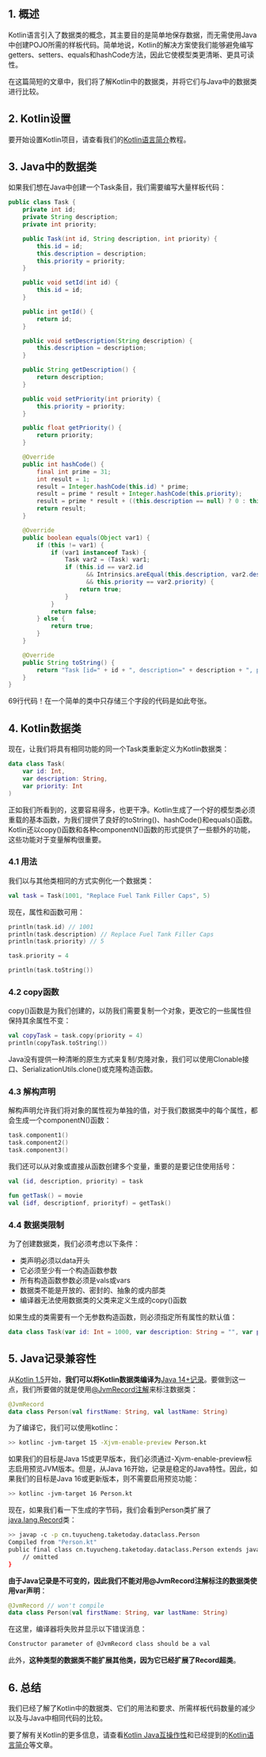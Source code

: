 ## 1. 概述

Kotlin语言引入了数据类的概念，其主要目的是简单地保存数据，而无需使用Java中创建POJO所需的样板代码。简单地说，Kotlin的解决方案使我们能够避免编写getters、setters、equals和hashCode方法，因此它使模型类更清晰、更具可读性。

在这篇简短的文章中，我们将了解Kotlin中的数据类，并将它们与Java中的数据类进行比较。

## 2. Kotlin设置

要开始设置Kotlin项目，请查看我们的[Kotlin语言简介](../../kotlin-core-1/docs/Kotlin语言简介.md)教程。

## 3. Java中的数据类

如果我们想在Java中创建一个Task条目，我们需要编写大量样板代码：

```java
public class Task {
    private int id;
    private String description;
    private int priority;

    public Task(int id, String description, int priority) {
        this.id = id;
        this.description = description;
        this.priority = priority;
    }

    public void setId(int id) {
        this.id = id;
    }

    public int getId() {
        return id;
    }

    public void setDescription(String description) {
        this.description = description;
    }

    public String getDescription() {
        return description;
    }

    public void setPriority(int priority) {
        this.priority = priority;
    }

    public float getPriority() {
        return priority;
    }

    @Override
    public int hashCode() {
        final int prime = 31;
        int result = 1;
        result = Integer.hashCode(this.id) * prime;
        result = prime * result + Integer.hashCode(this.priority);
        result = prime * result + ((this.description == null) ? 0 : this.description.hashCode());
        return result;
    }

    @Override
    public boolean equals(Object var1) {
        if (this != var1) {
            if (var1 instanceof Task) {
                Task var2 = (Task) var1;
                if (this.id == var2.id
                      && Intrinsics.areEqual(this.description, var2.description)
                      && this.priority == var2.priority) {
                    return true;
                }
            }
            return false;
        } else {
            return true;
        }
    }

    @Override
    public String toString() {
        return "Task [id=" + id + ", description=" + description + ", priority=" + priority + "]";
    }
}
```

69行代码！在一个简单的类中只存储三个字段的代码是如此夸张。

## 4. Kotlin数据类

现在，让我们将具有相同功能的同一个Task类重新定义为Kotlin数据类：

```kotlin
data class Task(
    var id: Int,
    var description: String,
    var priority: Int
)
```

正如我们所看到的，这要容易得多，也更干净。Kotlin生成了一个好的模型类必须重载的基本函数，为我们提供了良好的toString()、hashCode()和equals()函数。Kotlin还以copy()函数和各种componentN()函数的形式提供了一些额外的功能，这些功能对于变量解构很重要。

### 4.1 用法

我们以与其他类相同的方式实例化一个数据类：

```kotlin
val task = Task(1001, "Replace Fuel Tank Filler Caps", 5)
```

现在，属性和函数可用：

```kotlin
println(task.id) // 1001
println(task.description) // Replace Fuel Tank Filler Caps
println(task.priority) // 5

task.priority = 4

println(task.toString())
```

### 4.2 copy函数

copy()函数是为我们创建的，以防我们需要复制一个对象，更改它的一些属性但保持其余属性不变：

```kotlin
val copyTask = task.copy(priority = 4)
println(copyTask.toString())
```

Java没有提供一种清晰的原生方式来复制/克隆对象，我们可以使用Clonable接口、SerializationUtils.clone()或克隆构造函数。

### 4.3 解构声明

解构声明允许我们将对象的属性视为单独的值，对于我们数据类中的每个属性，都会生成一个componentN()函数：

```kotlin
task.component1()
task.component2()
task.component3()
```

我们还可以从对象或直接从函数创建多个变量，重要的是要记住使用括号：

```kotlin
val (id, description, priority) = task

fun getTask() = movie
val (idf, descriptionf, priorityf) = getTask()
```

### 4.4 数据类限制

为了创建数据类，我们必须考虑以下条件：

-   类声明必须以data开头
-   它必须至少有一个构造函数参数
-   所有构造函数参数必须是vals或vars
-   数据类不能是开放的、密封的、抽象的或内部类
-   编译器无法使用数据类的父类来定义生成的copy()函数

如果生成的类需要有一个无参数构造函数，则必须指定所有属性的默认值：

```kotlin
data class Task(var id: Int = 1000, var description: String = "", var priority: Int = 0)
```

## 5. Java记录兼容性

从[Kotlin 1.5](https://kotlinlang.org/docs/whatsnew15.html#jvm-records-support)开始，**我们可以将Kotlin数据类编译为**[Java 14+记录](https://www.baeldung.com/java-record-keyword)。要做到这一点，我们所要做的就是使用[@JvmRecord注解](https://kotlinlang.org/api/latest/jvm/stdlib/kotlin.jvm/-jvm-record/)来标注数据类：

```kotlin
@JvmRecord
data class Person(val firstName: String, val lastName: String)
```

为了编译它，我们可以使用kotlinc：

```bash
>> kotlinc -jvm-target 15 -Xjvm-enable-preview Person.kt
```

如果我们的目标是Java 15或更早版本，我们必须通过-Xjvm-enable-preview标志启用预览JVM版本。但是，从Java 16开始，记录是稳定的Java特性。因此，如果我们的目标是Java 16或更新版本，则不需要启用预览功能：

```bash
>> kotlinc -jvm-target 16 Person.kt
```

现在，如果我们看一下生成的字节码，我们会看到Person类扩展了[java.lang.Record](https://docs.oracle.com/en/java/javase/16/docs/api/java.base/java/lang/Record.html)类：

```bash
>> javap -c -p cn.tuyucheng.taketoday.dataclass.Person
Compiled from "Person.kt"
public final class cn.tuyucheng.taketoday.dataclass.Person extends java.lang.Record {
    // omitted
}
```

**由于Java记录是不可变的，因此我们不能对用@JvmRecord注解标注的数据类使用var声明**：

```kotlin
@JvmRecord // won't compile
data class Person(val firstName: String, var lastName: String)
```

在这里，编译器将失败并显示以下错误消息：

```bash
Constructor parameter of @JvmRecord class should be a val
```

此外，**这种类型的数据类不能扩展其他类，因为它已经扩展了Record超类**。

## 6. 总结

我们已经了解了Kotlin中的数据类、它们的用法和要求、所需样板代码数量的减少以及与Java中相同代码的比较。

要了解有关Kotlin的更多信息，请查看[Kotlin Java互操作性](../../kotlin-core-1/docs/Kotlin与Java的互操作性.md)和已经提到的[Kotlin语言简介](../../kotlin-core-1/docs/Kotlin语言简介.md)等文章。